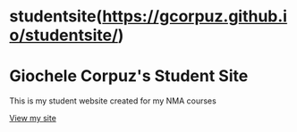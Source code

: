 # studentsite(https://gcorpuz.github.io/studentsite/)

# Giochele Corpuz's Student Site

This is my student website created for my NMA courses

[View my site](https://gcorpuz.github.io/studentsite/)

